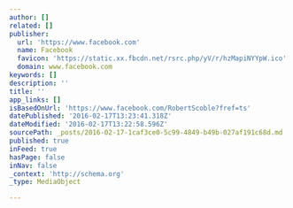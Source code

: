 ```yaml
---
author: []
related: []
publisher:
  url: 'https://www.facebook.com'
  name: Facebook
  favicon: 'https://static.xx.fbcdn.net/rsrc.php/yV/r/hzMapiNYYpW.ico'
  domain: www.facebook.com
keywords: []
description: ''
title: ''
app_links: []
isBasedOnUrl: 'https://www.facebook.com/RobertScoble?fref=ts'
datePublished: '2016-02-17T13:23:41.318Z'
dateModified: '2016-02-17T13:22:58.596Z'
sourcePath: _posts/2016-02-17-1caf3ce0-5c99-4849-b49b-027af191c68d.md
published: true
inFeed: true
hasPage: false
inNav: false
_context: 'http://schema.org'
_type: MediaObject

---
```

